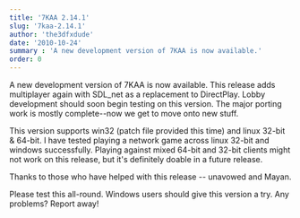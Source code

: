 ```yaml
---
title: '7KAA 2.14.1'
slug: '7kaa-2.14.1'
author: 'the3dfxdude'
date: '2010-10-24'
summary : 'A new development version of 7KAA is now available.'
order: 0
---
```


A new development version of 7KAA is now available. This release adds multiplayer again with SDL_net as a replacement to DirectPlay. Lobby development should soon begin testing on this version. The major porting work is mostly complete--now we get to move onto new stuff.

This version supports win32 (patch file provided this time) and linux 32-bit & 64-bit. I have tested playing a network game across linux 32-bit and windows successfully. Playing against mixed 64-bit and 32-bit clients might not work on this release, but it's definitely doable in a future release.

Thanks to those who have helped with this release -- unavowed and Mayan.

Please test this all-round. Windows users should give this version a try. Any problems? Report away!
